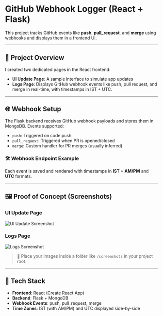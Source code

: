 # GitHub Webhook Logger (React + Flask)

This project tracks GitHub events like **push**, **pull_request**, and **merge** using webhooks and displays them in a frontend UI.

---

## 🔧 Project Overview

I created two dedicated pages in the React frontend:

- **UI Update Page**: A sample interface to simulate app updates
- **Logs Page**: Displays GitHub webhook events like push, pull request, and merge in real-time, with timestamps in IST + UTC.

---

## 🌐 Webhook Setup

The Flask backend receives GitHub webhook payloads and stores them in MongoDB. Events supported:

- `push`: Triggered on code push
- `pull_request`: Triggered when PR is opened/closed
- `merge`: Custom handler for PR merges (usually inferred)

### 🛠️ Webhook Endpoint Example

Each event is saved and rendered with timestamps in **IST + AM/PM** and **UTC** formats.

---

## 🖼️ Proof of Concept (Screenshots)

### UI Update Page

![UI Update Screenshot](../action_repo/src/ScreenShot/image2.png)

### Logs Page

![Logs Screenshot](../action_repo/src/ScreenShot/image1.png)

> 📁 Place your images inside a folder like `/screenshots` in your project root.

---

## 🚀 Tech Stack

- **Frontend**: React (Create React App)
- **Backend**: Flask + MongoDB
- **Webhook Events**: push, pull_request, merge
- **Time Zones**: IST (with AM/PM) and UTC displayed side-by-side
